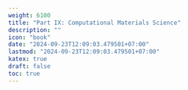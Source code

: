 ```yaml
---
weight: 6100
title: "Part IX: Computational Materials Science"
description: ""
icon: "book"
date: "2024-09-23T12:09:03.479501+07:00"
lastmod: "2024-09-23T12:09:03.479501+07:00"
katex: true
draft: false
toc: true
---
```

